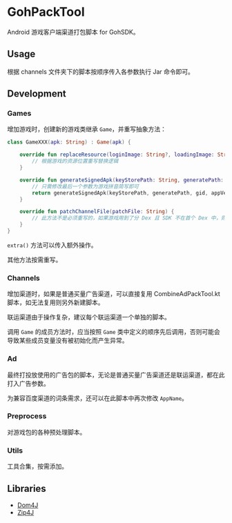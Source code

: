 # GohPackTool

Android 游戏客户端渠道打包脚本 for GohSDK。

## Usage

根据 channels 文件夹下的脚本按顺序传入各参数执行 Jar 命令即可。

## Development

### Games

增加游戏时，创建新的游戏类继承 `Game`，并重写抽象方法：

```Kotlin
class GameXXX(apk: String) : Game(apk) {

    override fun replaceResource(loginImage: String?, loadingImage: String?, logoImage: String?, splashImage: String?) {
        // 根据游戏的资源位置重写替换逻辑
    }

    override fun generateSignedApk(keyStorePath: String, generatePath: String, gid: String, appVersion: String, channelName: String): Boolean {
        // 只需修改最后一个参数为游戏拼音简写即可
        return generateSignedApk(keyStorePath, generatePath, gid, appVersion, channelName, "xxx")
    }

    override fun patchChannelFile(patchFile: String) {
        // 此方法不是必须重写的，如果游戏用到了分 Dex 且 SDK 不在首个 Dex 中，则需重写此方法将渠道文件注入到对应的 Dex 中
    }
}
```

`extra()` 方法可以传入额外操作。

其他方法按需重写。

### Channels

增加渠道时，如果是普通买量广告渠道，可以直接复用 CombineAdPackTool.kt 脚本，如无法复用则另外新建脚本。

联运渠道由于操作复杂，建议每个联运渠道一个单独的脚本。

调用 `Game` 的成员方法时，应当按照 `Game` 类中定义的顺序先后调用，否则可能会导致某些成员变量没有被初始化而产生异常。

### Ad

最终打投放使用的广告包的脚本，无论是普通买量广告渠道还是联运渠道，都在此打入广告参数。

为兼容百度渠道的词条需求，还可以在此脚本中再次修改 `AppName`。

### Preprocess

对游戏包的各种预处理脚本。

### Utils

工具合集，按需添加。

## Libraries

- [Dom4J](https://github.com/dom4j/dom4j)
- [Zip4J](https://github.com/srikanth-lingala/zip4j)